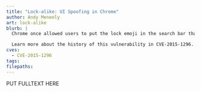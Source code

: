 ```yaml
---
title: "Lock-alike: UI Spoofing in Chrome"
author: Andy Meneely
art: lock-alike
blurb: |
  Chrome once allowed users to put the lock emoji in the search bar that made it look like the connection was secure.

  Learn more about the history of this vulnerability in CVE-2015-1296.
cves:
  - CVE-2015-1296
tags:
filepaths:
---
```

PUT FULLTEXT HERE

